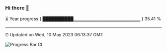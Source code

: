 ### Hi there 👋

⏳ Year progress { ██████████▁▁▁▁▁▁▁▁▁▁▁▁▁▁▁▁▁▁▁▁ } 35.41 %

---

⏰ Updated on Wed, 10 May 2023 06:13:37 GMT

![Progress Bar CI](https://github.com/liununu/liununu/workflows/Progress%20Bar%20CI/badge.svg)
